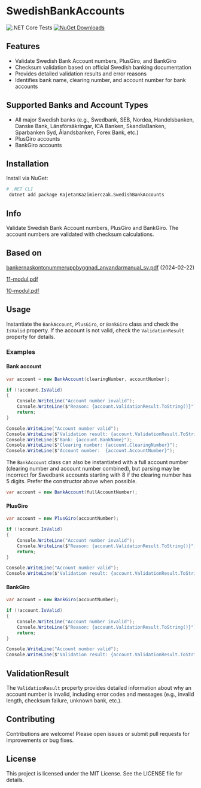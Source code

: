 # SwedishBankAccounts
![.NET Core Tests](https://github.com/kajetan-kazimierczak/SwedishBankAccounts/workflows/.NET%20Core%20Tests/badge.svg)
[![NuGet Downloads](https://img.shields.io/nuget/dt/KajetanKazimierczak.SwedishBankAccounts?label=NuGet%20Downloads)](https://www.nuget.org/packages/KajetanKazimierczak.SwedishBankAccounts/)

## Features
- Validate Swedish Bank Account numbers, PlusGiro, and BankGiro
- Checksum validation based on official Swedish banking documentation
- Provides detailed validation results and error reasons
- Identifies bank name, clearing number, and account number for bank accounts

## Supported Banks and Account Types
- All major Swedish banks (e.g., Swedbank, SEB, Nordea, Handelsbanken, Danske Bank, Länsförsäkringar, ICA Banken, SkandiaBanken, Sparbanken Syd, Ålandsbanken, Forex Bank, etc.)
- PlusGiro accounts
- BankGiro accounts

## Installation
Install via NuGet:

```bash
# .NET CLI
 dotnet add package KajetanKazimierczak.SwedishBankAccounts
```

## Info 

Validate Swedish Bank Account numbers, PlusGiro and BankGiro. The account numbers are validated with checksum calculations.

## Based on 
  [bankernaskontonummeruppbyggnad_anvandarmanual_sv.pdf](https://www.bankgirot.se/globalassets/dokument/anvandarmanualer/bankernaskontonummeruppbyggnad_anvandarmanual_sv.pdf) (2024-02-22)
  
  [11-modul.pdf](https://www.bankgirot.se/globalassets/dokument/anvandarmanualer/11-modul.pdf)
  
  [10-modul.pdf](https://www.bankgirot.se/globalassets/dokument/anvandarmanualer/10-modul.pdf)

## Usage
Instantiate the `BankAccount`, `PlusGiro`, or `BankGiro` class and check the `IsValid` property. If the account is not valid, check the `ValidationResult` property for details.

### Examples

#### Bank account

```csharp
var account = new BankAccount(clearingNumber, accountNumber);

if (!account.IsValid)
{
    Console.WriteLine("Account number invalid");
    Console.WriteLine($"Reason: {account.ValidationResult.ToString()}");
    return;
}

Console.WriteLine("Account number valid");
Console.WriteLine($"Validation result: {account.ValidationResult.ToString()}");
Console.WriteLine($"Bank: {account.BankName}");
Console.WriteLine($"Clearing number: {account.ClearingNumber}");
Console.WriteLine($"Account number:  {account.AccountNumber}");
```

The `BankAccount` class can also be instantiated with a full account number (clearing number and account number combined), but parsing may be incorrect for Swedbank accounts starting with 8 if the clearing number has 5 digits. Prefer the constructor above when possible.

```csharp
var account = new BankAccount(fullAccountNumber);
```

#### PlusGiro

```csharp
var account = new PlusGiro(accountNumber);

if (!account.IsValid)
{
    Console.WriteLine("Account number invalid");
    Console.WriteLine($"Reason: {account.ValidationResult.ToString()}");
    return;
}

Console.WriteLine("Account number valid");
Console.WriteLine($"Validation result: {account.ValidationResult.ToString()}");
```

#### BankGiro

```csharp
var account = new BankGiro(accountNumber);

if (!account.IsValid)
{
    Console.WriteLine("Account number invalid");
    Console.WriteLine($"Reason: {account.ValidationResult.ToString()}");
    return;
}

Console.WriteLine("Account number valid");
Console.WriteLine($"Validation result: {account.ValidationResult.ToString()}");
```

## ValidationResult
The `ValidationResult` property provides detailed information about why an account number is invalid, including error codes and messages (e.g., invalid length, checksum failure, unknown bank, etc.).

## Contributing
Contributions are welcome! Please open issues or submit pull requests for improvements or bug fixes.

## License
This project is licensed under the MIT License. See the LICENSE file for details.
